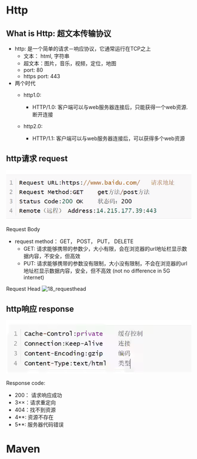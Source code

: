 # Http
## What is Http: 超文本传输协议
- http: 是一个简单的请求－响应协议，它通常运行在TCP之上
    - 文本： html, 字符串
    - 超文本：图片，音乐，视频，定位，地图
    - port: 80
    - https port: 443
- 两个时代
    - http1.0: 
        - HTTP/1.0: 客户端可以与web服务器连接后，只能获得一个web资源. 断开连接

    - http2.0: 
        - HTTP/1.1: 客户端可以与web服务器连接后，可以获得多个web资源

## http请求 request
![15](https://raw.githubusercontent.com/suereey/Full_Java_Path/main/ScreenShot/JavaSE/15_request.png)

Request Body
- request method： GET， POST， PUT， DELETE
    - GET: 请求能够携带的参数少，大小有限，会在浏览器的url地址栏显示数据内容，不安全，但高效
    - PUT: 请求能够携带的参数没有限制，大小没有限制，不会在浏览器的url地址栏显示数据内容，安全，但不高效 (not no difference in 5G internet)

Request Head
![18_requesthead]()




## http响应 response
![16](https://raw.githubusercontent.com/suereey/Full_Java_Path/main/ScreenShot/JavaSE/16_response.png)

Response code:
- 200： 请求响应成功
- 3××：请求重定向
- 404：找不到资源
- 4**: 资源不存在
- 5**: 服务器代码错误

# Maven